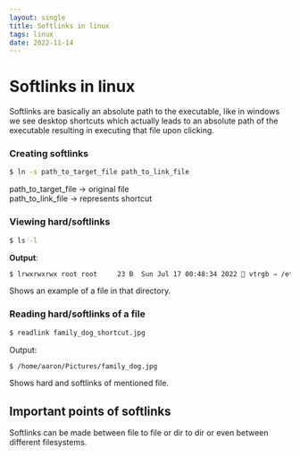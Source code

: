 ```yaml
---
layout: single
title: Softlinks in linux
tags: linux
date: 2022-11-14
---
```


# Softlinks in linux

Softlinks are basically an absolute path to the executable, like in windows we see desktop shortcuts which actually leads to an absolute path of the executable resulting in executing that file upon clicking.

### Creating softlinks

```bash
$ ln -s path_to_target_file path_to_link_file
```

path_to_target_file -> original file  
path_to_link_file -> represents shortcut

### Viewing hard/softlinks

```bash
$ ls -l
```
__Output__:
```bash
$ lrwxrwxrwx root root     23 B  Sun Jul 17 00:48:34 2022  vtrgb ⇒ /etc/alternatives/vtrgb
```

Shows an example of a file in that directory.

### Reading hard/softlinks of a file

```bash
$ readlink family_dog_shortcut.jpg
```
Output:
```bash
$ /home/aaron/Pictures/family_dog.jpg
```
Shows hard and softlinks of mentioned file.

## Important points of softlinks

Softlinks can be made between file to file or dir to dir or even between different filesystems.
